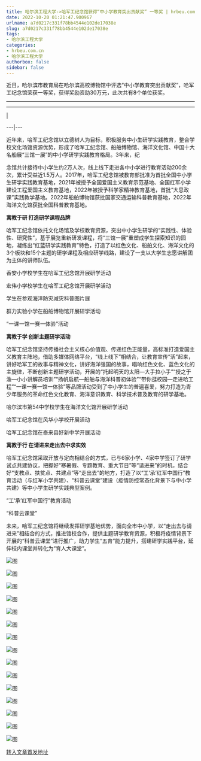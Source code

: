 ```yaml
---
title: 哈尔滨工程大学->哈军工纪念馆获得“中小学教育突出贡献奖” 一等奖 | hrbeu.com.cn
date: 2022-10-20 01:21:47.900967
urlname: a7d0217c331f78bb4544e102de17038e
slug: a7d0217c331f78bb4544e102de17038e
tags: 
- 哈尔滨工程大学
categories:
- hrbeu.com.cn
- 哈尔滨工程大学
authorbox: false
sidebar: false
---
```

近日，哈尔滨市教育局在哈尔滨高校博物馆中评选“中小学教育突出贡献奖”，哈军工纪念馆荣获一等奖，获得奖励资助30万元，此次共有8个单位获奖。  

****

****

|  

---|---  

近年来，哈军工纪念馆以立德树人为目标，积极服务中小生研学实践教育，整合学校文化场馆资源优势，形成了哈军工纪念馆、船舶博物馆、海洋文化馆、中国十大名船展“三馆一展”的中小学研学实践教育格局。3年来，纪
<!--more-->
念馆共计接待中小学生约2万人次，线上线下走进各中小学进行教育活动200余次，累计受益近1.5万人。2017年，哈军工纪念馆被教育部批准为首批全国中小学生研学实践教育基地，2021年被授予全国爱国主义教育示范基地、全国红军小学建设工程爱国主义教育基地，2022年被授予科学家精神教育基地，首批“大思政课”实践教学基地。2022年船舶博物馆获批国家交通运输科普教育基地，2022年海洋文化馆获批全国科普教育基地。

**寓教于研 打造研学课程品牌**

哈军工纪念馆依托文化场馆及学校教育资源，突出中小学生研学的“实践性、体验性、研究性”，基于展览重新研发课程，将“三馆一展”重塑成学生探索知识的园地，凝练出“红蓝研学实践教育”特色，打造了以红色文化、船舶文化、海洋文化的3个板块和15个主题的研学课程及相应研学线路，建设了一支以大学生志愿讲解团为主体的讲师队伍。

香安小学校学生在哈军工纪念馆开展研学活动

宏伟小学校学生在哈军工纪念馆开展研学活动

学生在参观海洋防灾减灾科普图片展

群力实验小学在船舶博物馆开展研学活动

“一课一馆一赛一体验”活动

**寓教于学 创新主题研学活动**

哈军工纪念馆坚持传播社会主义核心价值观、传递红色正能量，高标准打造爱国主义教育主阵地，借助多媒体网络平台，“线上线下”相结合，让教育宣传“活”起来，讲好哈军工的故事与精神文化，讲好海洋强国的故事，唱响红色文化、蓝色文化的主旋律，不断创新主题研学活动，开展的“托起明天的太阳—大手拉小手”“授之于渔—小小讲解员培训”“扬帆启航—船舶与海洋科普初体验”“带你逛校园—走进哈工程”“一课一赛一馆一体验”等品牌活动受到了中小学生的普遍喜爱，努力打造为青少年服务的革命红色文化教育、海洋意识教育、科学技术普及教育的研学基地。

哈尔滨市第54中学校学生在海洋文化馆开展研学活动

哈军工纪念馆在风华小学校开展活动

哈军工纪念馆在泰来县好新中学开展活动

**寓教于行 在请进来走出去中求实效**

哈军工纪念馆采取开放与定向相结合的方式，已与6家小学、4家中学签订了研学试点共建协议，把握好“寒暑假、专题教育、重大节日”等“请进来”的时机，结合好“支教点、扶贫点、共建点”等“走出去”的地方，打造了以“工‘承’红军中国行”教育活动（与红军小学共建）、“科普云课堂”建设（疫情防控常态化背景下与中小学共建）等中小学生研学实践典型案例。

“工‘承’红军中国行”教育活动

“科普云课堂”

未来，哈军工纪念馆将继续发挥研学基地优势，面向全市中小学，以“走出去与请进来”相结合的方式，推进馆校合作，提供主题研学教育资源，积极将疫情背景下开展的“科普云课堂”进行推广，助力学生“五育”能力提升，搭建研学实践平台，延伸校内课堂并转化为“育人大课堂”。

![图](http://gongxue.cn/__local/F/7C/0E/3A3401B260AD0F1E5FEA9532A23_EF44145E_2B90B.png)

![图](http://gongxue.cn/__local/8/90/B1/F283993F44DCDFB9AD255ABFF1E_961999B3_2ED57.png)

![图](http://gongxue.cn/__local/E/E4/49/AA15CFF88734F7FAE52C3D8640F_759FE8FB_6AC5.png)

![图](http://gongxue.cn/__local/6/62/A0/1D62FC719E760AD528885B06990_81F1FFAE_92EA.png)

![图](http://gongxue.cn/__local/B/2A/2B/85A33A65CD9717BA84D1D0762A4_75710B6A_1C80A.png)

![图](http://gongxue.cn/__local/C/C2/38/ECD99AB09663777BB872976F885_3B19B28D_23EDC.png)

![图](http://gongxue.cn/__local/7/BE/C2/5F336544EB54D8BB6A824B5FB44_8699DB63_18ED6.png)

![图](http://gongxue.cn/__local/A/FF/ED/249A2B9CAD83DDC0F8099D22926_E4F7210D_1254D.png)

![图](http://gongxue.cn/__local/6/70/53/FF815C6334E499552A647B60661_19ADA53D_22B68.png)

![图](http://gongxue.cn/__local/C/DC/45/D73A1B1F20F7A9E1F1C026C2C25_012B12C8_277F4.png)

![图](http://gongxue.cn/__local/9/83/80/35CD38867C6EAB8DF9D67A53B80_12921299_183A2.png)

![图](http://gongxue.cn/__local/B/20/90/953A2456F97B6AB2F9DCDA4E8A5_3F01D8E2_12D2D.png)

![图](http://gongxue.cn/__local/3/09/EA/C41D1C3B5C263A2D93F71A89273_8FE24575_18F7F.png)

![图](http://gongxue.cn/__local/6/EF/72/FD457350493EEDD1EE8047848ED_596CB946_239EA.png)

![图](http://gongxue.cn/__local/3/D5/09/62654259D95B729188EE1A15E02_46B0BAAC_14C89.png)

[转入文章首发地址](http://gongxue.cn/info/1141/73310.htm)